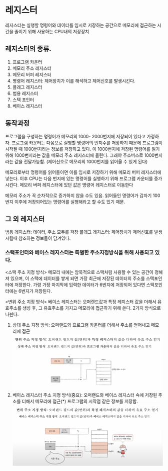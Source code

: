 # 레지스터

레지스터는 실행할 명령어와 데이터를 임시로 저장하는 공간으로 메모리에 접근하는 시간을 줄이기 위해 사용하는 CPU내의 저장장치

## 레지스터의 종류.

1. 프로그램 카운터
2. 메모리 주소 레지스터
3. 메모리 버퍼 레지스터
4. 명령어 레지스터: 제어장치가 이를 해석하고 제어신호를 발생시킨다.
5. 플래그 레지스터
6. 범용 레지스터
7. 스택 포인터
8. 베이스 레지스터

## 동작과정

프로그램을 구성하는 명령어가 메모리의 1000- 2000번지에 저장되어 있다고 가정하자.
프로그램 카운터는 다음으로 실행할 명령어의 번지수를 저장하기 때문에 프로그램이 시작될 때 1000번지라는 정보를 저장하고 있다.
이 1000번지에 저장된 명령어를 읽기 위해 1000번지라는 값을 메모리 주소 레지스터에 올린다. 그래야 주소버스로 1000번지라는 값을 전달가능함. (제어신호로 메모리의 1000번지를 읽어올 수 있게 된다)

메모리로부터 명령어를 읽어들이면 이를 임시로 저장하기 위해 메모리 버퍼 레지스터에 넣는다.
이후 CPU는 다음 번지에 있는 명령어를 실행하기 위해 프로그램 카운터를 증가시킨다.
메모리 버퍼 레지스터에 있던 값은 명령어 레지스터로 이동한다

메모리 주소가 꼭 순차적으로 증가하지 않을 수도 있음. 읽어들인 명령어가 갑자기 100번지 이후에 저장되어있는 명령어를 실행해라고 할 수도 있기 때문.

## 그 외 레지스터

범용 레지스터: 데이터, 주소 모두를 저장
플래그 레지스터: 제어장치가 제어신호를 발생시킬때 참조하는 정보들이 담겨있다.

### 스택포인터와 베이스 레지스터는 특별한 주소지정방식을 위해 사용되고 있다.

<스택 주소 지정 방식>
메모리 내에는 암묵적으로 스택처럼 사용할 수 있는 공간이 정해져 있으며, 이 스택에 데이터를 쌓게 되면 가장 최근에 저장된 데이터의 주소를 스택포인터에 저장한다.
가령 가장 마지막에 입력한 데이터가 6번지에 저장되어 있다면 스택포인터에는 6번지가 저장된다.

<변위 주소 지정 방식>
베이스 레지스터는 오퍼랜드값과 특정 레지스터 값을 더해서 유효주소를 생성 후, 그 유효주소를 가지고 메모리에 접근하기 위해 쓴다.
2가지 방식으로 나뉜다.

1. 상대 주소 지정 방식: 오퍼랜드와 프로그램 카운터를 더해서 주소를 얻어내고 메모리에 접근
   ![Alt text](image-3.png)
2. 베이스 레지스터 주소 지정 방식(중요): 오퍼랜드와 베이스 레지스터 속에 저장된 주소를 더해서 메모리에 접근(\*)
   프로그램의 시작점 같은 정보를 저장함.
   ![Alt text](image-4.png)
